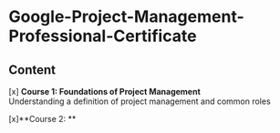 # Google-Project-Management-Professional-Certificate

## Content
[x] **Course 1: Foundations of Project Management**     
Understanding a definition of project management and common roles

[x]**Course 2: ** 